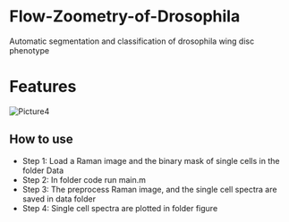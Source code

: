# Flow-Zoometry-of-Drosophila
Automatic segmentation and classification of drosophila wing disc phenotype

# Features
![Picture4](https://github.com/Jean-Emmanuel87/Flow-Zoometry-of-Drosophila-/assets/54609010/49fd840e-b2b5-49be-8edf-afede59db566)

## How to use

- Step 1: Load a Raman image and the binary mask of single cells in the folder Data
- Step 2: In folder code run main.m
- Step 3: The preprocess Raman image, and the single cell spectra  are saved in data folder
- Step 4: Single cell spectra are plotted in folder figure
